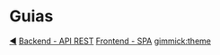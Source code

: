 # Guias

[◀︎](/jcdoc)
[Backend - API REST](/jcdoc/guias/api-rest)
[Frontend - SPA](/jcdoc/guias/front-spa)
[gimmick:theme](cerulean)
